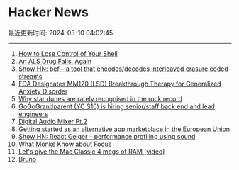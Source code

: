 # Hacker News

最近更新时间: 2024-03-10 04:02:45

--- 
1. [How to Lose Control of Your Shell](https://registerspill.thorstenball.com/p/how-to-lose-control-of-your-shell) 
2. [An ALS Drug Fails. Again](https://www.science.org/content/blog-post/als-drug-fails-again) 
3. [Show HN: bef – a tool that encodes/decodes interleaved erasure coded streams](https://github.com/gbletr42/bef) 
4. [FDA Designates MM120 (LSD) Breakthrough Therapy for Generalized Anxiety Disorder](https://www.businesswire.com/news/home/20240307733599/en/MindMed-Receives-FDA-Breakthrough-Therapy-Designation-and-Announces-Positive-12-Week-Durability-Data-From-Phase-2B-Study-of-MM120-for-Generalized-Anxiety-Disorder) 
5. [Why star dunes are rarely recognised in the rock record](https://www.nature.com/articles/s41598-024-53485-3) 
6. [GoGoGrandparent (YC S16) is hiring senior/staff back end and lead engineers](https://news.ycombinator.com/item?id=39652986) 
7. [Digital Audio Mixer Pt.2](https://blog.brixit.nl/digital-audio-mixer-pt-2/) 
8. [Getting started as an alternative app marketplace in the European Union](https://developer.apple.com/support/alternative-app-marketplace-in-the-eu/) 
9. [Show HN: React Geiger – performance profiling using sound](https://github.com/kristiandupont/react-geiger) 
10. [What Monks Know about Focus](https://www.millersbookreview.com/p/jamie-kreiner-how-to-focus) 
11. [Let's give the Mac Classic 4 megs of RAM [video]](https://www.youtube.com/watch?v=_iE-CKcyR2E) 
12. [Bruno](https://www.usebruno.com/) 
